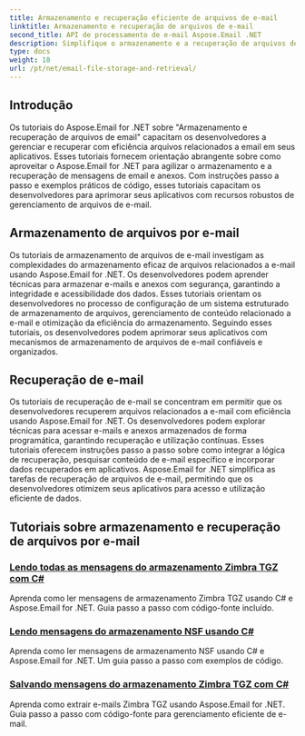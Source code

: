 ```yaml
---
title: Armazenamento e recuperação eficiente de arquivos de e-mail
linktitle: Armazenamento e recuperação de arquivos de e-mail
second_title: API de processamento de e-mail Aspose.Email .NET
description: Simplifique o armazenamento e a recuperação de arquivos de e-mail usando os tutoriais Aspose.Email for .NET. Aprenda a gerenciar e acessar mensagens de e-mail e anexos de maneira programática.
type: docs
weight: 18
url: /pt/net/email-file-storage-and-retrieval/
---
```


## Introdução

Os tutoriais do Aspose.Email for .NET sobre "Armazenamento e recuperação de arquivos de email" capacitam os desenvolvedores a gerenciar e recuperar com eficiência arquivos relacionados a email em seus aplicativos. Esses tutoriais fornecem orientação abrangente sobre como aproveitar o Aspose.Email for .NET para agilizar o armazenamento e a recuperação de mensagens de email e anexos. Com instruções passo a passo e exemplos práticos de código, esses tutoriais capacitam os desenvolvedores para aprimorar seus aplicativos com recursos robustos de gerenciamento de arquivos de e-mail.

## Armazenamento de arquivos por e-mail

Os tutoriais de armazenamento de arquivos de e-mail investigam as complexidades do armazenamento eficaz de arquivos relacionados a e-mail usando Aspose.Email for .NET. Os desenvolvedores podem aprender técnicas para armazenar e-mails e anexos com segurança, garantindo a integridade e acessibilidade dos dados. Esses tutoriais orientam os desenvolvedores no processo de configuração de um sistema estruturado de armazenamento de arquivos, gerenciamento de conteúdo relacionado a e-mail e otimização da eficiência do armazenamento. Seguindo esses tutoriais, os desenvolvedores podem aprimorar seus aplicativos com mecanismos de armazenamento de arquivos de e-mail confiáveis e organizados.

## Recuperação de e-mail

Os tutoriais de recuperação de e-mail se concentram em permitir que os desenvolvedores recuperem arquivos relacionados a e-mail com eficiência usando Aspose.Email for .NET. Os desenvolvedores podem explorar técnicas para acessar e-mails e anexos armazenados de forma programática, garantindo recuperação e utilização contínuas. Esses tutoriais oferecem instruções passo a passo sobre como integrar a lógica de recuperação, pesquisar conteúdo de e-mail específico e incorporar dados recuperados em aplicativos. Aspose.Email for .NET simplifica as tarefas de recuperação de arquivos de e-mail, permitindo que os desenvolvedores otimizem seus aplicativos para acesso e utilização eficiente de dados.

## Tutoriais sobre armazenamento e recuperação de arquivos por e-mail
### [Lendo todas as mensagens do armazenamento Zimbra TGZ com C#](./reading-all-messages-from-zimbra-tgz-storage-with-csharp/)
Aprenda como ler mensagens de armazenamento Zimbra TGZ usando C# e Aspose.Email for .NET. Guia passo a passo com código-fonte incluído.
### [Lendo mensagens do armazenamento NSF usando C#](./reading-messages-from-nsf-storage-using-csharp/)
Aprenda como ler mensagens de armazenamento NSF usando C# e Aspose.Email for .NET. Um guia passo a passo com exemplos de código.
### [Salvando mensagens do armazenamento Zimbra TGZ com C#](./saving-messages-from-zimbra-tgz-storage-with-csharp/)
Aprenda como extrair e-mails Zimbra TGZ usando Aspose.Email for .NET. Guia passo a passo com código-fonte para gerenciamento eficiente de e-mail.